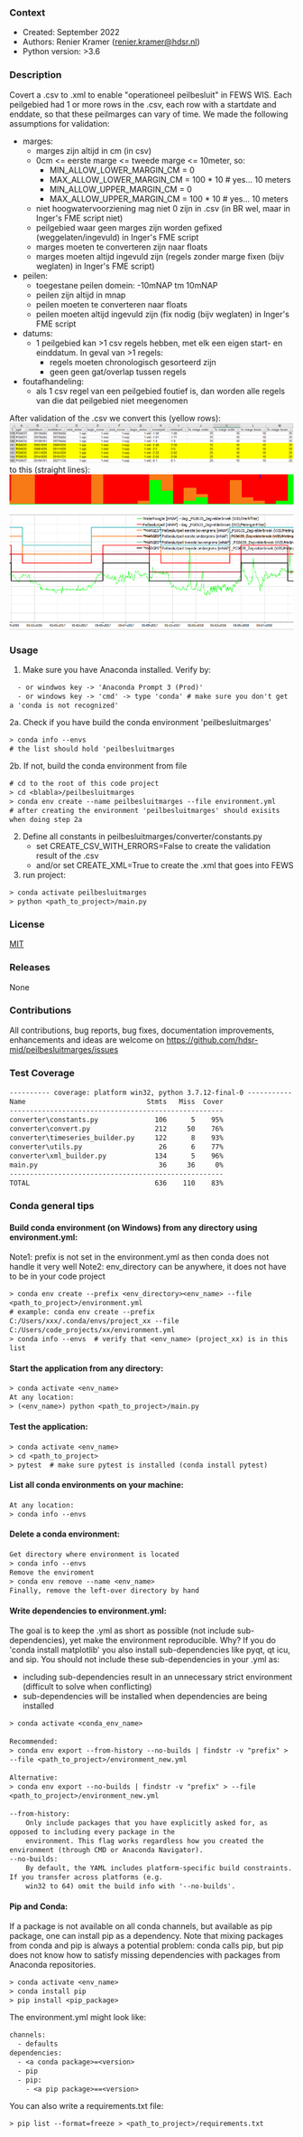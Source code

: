 [mit]: https://github.com/hdsr-mid/peilbesluitmarges/blob/main/LICENSE.txt
[marges_csv_png]: ./converter/images/wis_marges_csv.png
[marges_png]: ./converter/images/wis_marges.png

### Context
* Created: September 2022
* Authors: Renier Kramer (renier.kramer@hdsr.nl)
* Python version: >3.6

### Description
Covert a .csv to .xml to enable "operationeel peilbesluit" in FEWS WIS. Each peilgebied had 1 or more rows in 
the .csv, each row with a startdate and enddate, so that these peilmarges can vary of time. We made the following 
assumptions for validation:
- marges:
  - marges zijn altijd in cm (in csv)
  - 0cm <= eerste marge <= tweede marge <= 10meter, so:
      - MIN_ALLOW_LOWER_MARGIN_CM = 0
      - MAX_ALLOW_LOWER_MARGIN_CM = 100 * 10  # yes... 10 meters
      - MIN_ALLOW_UPPER_MARGIN_CM = 0
      - MAX_ALLOW_UPPER_MARGIN_CM = 100 * 10  # yes... 10 meters
  - niet hoogwatervoorziening mag niet 0 zijn in .csv (in BR wel, maar in Inger's FME script niet)
  - peilgebied waar geen marges zijn worden gefixed (weggelaten/ingevuld) in Inger's FME script
  - marges moeten te converteren zijn naar floats
  - marges moeten altijd ingevuld zijn (regels zonder marge fixen (bijv weglaten) in Inger's FME script)
- peilen:
   - toegestane peilen domein: -10mNAP tm 10mNAP
   - peilen zijn altijd in mnap
   - peilen moeten te converteren naar floats
   - peilen moeten altijd ingevuld zijn (fix nodig (bijv weglaten) in Inger's FME script
- datums:
  - 1 peilgebied kan >1 csv regels hebben, met elk een eigen start- en einddatum. In geval van >1 regels:
    - regels moeten chronologisch gesorteerd zijn 
    - geen geen gat/overlap tussen regels
- foutafhandeling:
   - als 1 csv regel van een peilgebied foutief is, dan worden alle regels van die dat peilgebied niet meegenomen


After validation of the .csv we convert this (yellow rows): 
![marges_csv_png]
to this (straight lines):
![marges_png]


### Usage
1. Make sure you have Anaconda installed. Verify by:
 ```
   - or windwos key -> 'Anaconda Prompt 3 (Prod)'
   - or windows key -> 'cmd' -> type 'conda' # make sure you don't get a 'conda is not recognized'
 ``` 
2a. Check if you have build the conda environment 'peilbesluitmarges'
```
> conda info --envs
# the list should hold 'peilbesluitmarges
```
2b. If not, build the conda environment from file
```
# cd to the root of this code project
> cd <blabla>/peilbesluitmarges
> conda env create --name peilbesluitmarges --file environment.yml
# after creating the environment 'peilbesluitmarges' should exisits when doing step 2a 
```
2. Define all constants in peilbesluitmarges/converter/constants.py
   - set CREATE_CSV_WITH_ERRORS=False to create the validation result of the .csv 
   - and/or set CREATE_XML=True to create the .xml that goes into FEWS  
3. run project:
```
> conda activate peilbesluitmarges
> python <path_to_project>/main.py
```

### License 
[MIT][mit]



### Releases
None

### Contributions
All contributions, bug reports, bug fixes, documentation improvements, enhancements and ideas are
welcome on https://github.com/hdsr-mid/peilbesluitmarges/issues


### Test Coverage
```
---------- coverage: platform win32, python 3.7.12-final-0 -----------
Name                              Stmts   Miss  Cover
-----------------------------------------------------
converter\constants.py              106      5    95%
converter\convert.py                212     50    76%
converter\timeseries_builder.py     122      8    93%
converter\utils.py                   26      6    77%
converter\xml_builder.py            134      5    96%
main.py                              36     36     0%
-----------------------------------------------------
TOTAL                               636    110    83%
```

### Conda general tips
#### Build conda environment (on Windows) from any directory using environment.yml:
Note1: prefix is not set in the environment.yml as then conda does not handle it very well
Note2: env_directory can be anywhere, it does not have to be in your code project
```
> conda env create --prefix <env_directory><env_name> --file <path_to_project>/environment.yml
# example: conda env create --prefix C:/Users/xxx/.conda/envs/project_xx --file C:/Users/code_projects/xx/environment.yml
> conda info --envs  # verify that <env_name> (project_xx) is in this list 
```
#### Start the application from any directory:
```
> conda activate <env_name>
At any location:
> (<env_name>) python <path_to_project>/main.py
```
#### Test the application:
```
> conda activate <env_name>
> cd <path_to_project>
> pytest  # make sure pytest is installed (conda install pytest)
```
#### List all conda environments on your machine:
```
At any location:
> conda info --envs
```
#### Delete a conda environment:
```
Get directory where environment is located 
> conda info --envs
Remove the enviroment
> conda env remove --name <env_name>
Finally, remove the left-over directory by hand
```
#### Write dependencies to environment.yml:
The goal is to keep the .yml as short as possible (not include sub-dependencies), yet make the environment 
reproducible. Why? If you do 'conda install matplotlib' you also install sub-dependencies like pyqt, qt 
icu, and sip. You should not include these sub-dependencies in your .yml as:
- including sub-dependencies result in an unnecessary strict environment (difficult to solve when conflicting)
- sub-dependencies will be installed when dependencies are being installed
```
> conda activate <conda_env_name>

Recommended:
> conda env export --from-history --no-builds | findstr -v "prefix" > --file <path_to_project>/environment_new.yml   

Alternative:
> conda env export --no-builds | findstr -v "prefix" > --file <path_to_project>/environment_new.yml 

--from-history: 
    Only include packages that you have explicitly asked for, as opposed to including every package in the 
    environment. This flag works regardless how you created the environment (through CMD or Anaconda Navigator).
--no-builds:
    By default, the YAML includes platform-specific build constraints. If you transfer across platforms (e.g. 
    win32 to 64) omit the build info with '--no-builds'.
```
#### Pip and Conda:
If a package is not available on all conda channels, but available as pip package, one can install pip as a dependency.
Note that mixing packages from conda and pip is always a potential problem: conda calls pip, but pip does not know 
how to satisfy missing dependencies with packages from Anaconda repositories. 
```
> conda activate <env_name>
> conda install pip
> pip install <pip_package>
```
The environment.yml might look like:
```
channels:
  - defaults
dependencies:
  - <a conda package>=<version>
  - pip
  - pip:
    - <a pip package>==<version>
```
You can also write a requirements.txt file:
```
> pip list --format=freeze > <path_to_project>/requirements.txt
```
